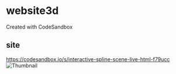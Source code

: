 # website3d
Created with CodeSandbox

## site

https://codesandbox.io/s/interactive-spline-scene-live-html-f79ucc
![Thumbnail](./thumnail.png?raw=true "3d Site")